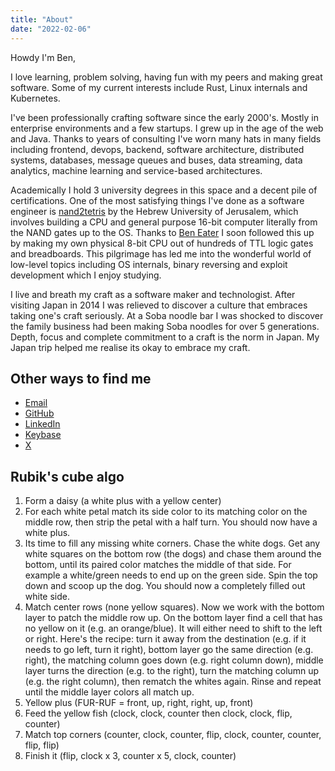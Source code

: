 ```yaml
---
title: "About"
date: "2022-02-06"
---
```


Howdy I'm Ben,

I love learning, problem solving, having fun with my peers and making great software. Some of my current interests include Rust, Linux internals and Kubernetes.

I've been professionally crafting software since the early 2000's. Mostly in enterprise environments and a few startups. I grew up in the age of the web and Java. Thanks to years of consulting I've worn many hats in many fields including frontend, devops, backend, software architecture, distributed systems, databases, message queues and buses, data streaming, data analytics, machine learning and service-based architectures.

Academically I hold 3 university degrees in this space and a decent pile of certifications. One of the most satisfying things I've done as a software engineer is [nand2tetris](https://www.nand2tetris.org/) by the Hebrew University of Jerusalem, which involves building a CPU and general purpose 16-bit computer literally from the NAND gates up to the OS. Thanks to [Ben Eater](https://eater.net/8bit/) I soon followed this up by making my own physical 8-bit CPU out of hundreds of TTL logic gates and breadboards. This pilgrimage has led me into the wonderful world of low-level topics including OS internals, binary reversing and exploit development which I enjoy studying.

I live and breath my craft as a software maker and technologist. After visiting Japan in 2014 I was relieved to discover a culture that embraces taking one's craft seriously. At a Soba noodle bar I was shocked to discover the family business had been making Soba noodles for over 5 generations. Depth, focus and complete commitment to a craft is the norm in Japan. My Japan trip helped me realise its okay to embrace my craft.

## Other ways to find me

- [Email](mailto:ben@bencode.io)
- [GitHub](https://github.com/bm4cs)
- [LinkedIn](https://www.linkedin.com/in/bm4cs)
- [Keybase](https://keybase.io/bm4cs)
- [X](https://x.com/bm4cs)

## Rubik's cube algo

1. Form a daisy (a white plus with a yellow center)
1. For each white petal match its side color to its matching color on the middle row, then strip the petal with a half turn. You should now have a white plus.
1. Its time to fill any missing white corners. Chase the white dogs. Get any white squares on the bottom row (the dogs) and chase them around the bottom, until its paired color matches the middle of that side. For example a white/green needs to end up on the green side. Spin the top down and scoop up the dog. You should now a completely filled out white side.
1. Match center rows (none yellow squares). Now we work with the bottom layer to patch the middle row up. On the bottom layer find a cell that has no yellow on it (e.g. an orange/blue). It will either need to shift to the left or right. Here's the recipe: turn it away from the destination (e.g. if it needs to go left, turn it right), bottom layer go the same direction (e.g. right), the matching column goes down (e.g. right column down), middle layer turns the direction (e.g. to the right), turn the matching column up (e.g. the right column), then rematch the whites again. Rinse and repeat until the middle layer colors all match up.
1. Yellow plus (FUR-RUF = front, up, right, right, up, front)
1. Feed the yellow fish (clock, clock, counter then clock, clock, flip, counter)
1. Match top corners (counter, clock, counter, flip, clock, counter, counter, flip, flip)
1. Finish it (flip, clock x 3, counter x 5, clock, counter)
